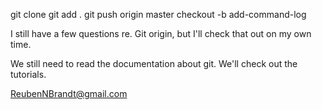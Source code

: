 git clone
git add .
git push origin master
checkout -b add-command-log

I still have a few questions re. Git origin, but I'll check that out on my own time.

We still need to read the documentation about git. We'll check out the tutorials.

ReubenNBrandt@gmail.com